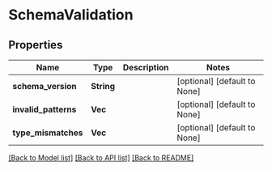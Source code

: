 # SchemaValidation

## Properties
Name | Type | Description | Notes
------------ | ------------- | ------------- | -------------
**schema_version** | **String** |  | [optional] [default to None]
**invalid_patterns** | **Vec<String>** |  | [optional] [default to None]
**type_mismatches** | **Vec<String>** |  | [optional] [default to None]

[[Back to Model list]](../README.md#documentation-for-models) [[Back to API list]](../README.md#documentation-for-api-endpoints) [[Back to README]](../README.md)


